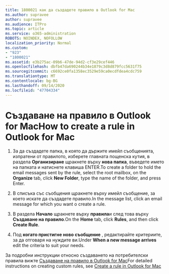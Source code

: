 ```yaml
---
title: 1800021 как да създадете правило в Outlook for Mac
ms.author: supravee
author: supravee
ms.audience: ITPro
ms.topic: article
ms.service: o365-administration
ROBOTS: NOINDEX, NOFOLLOW
localization_priority: Normal
ms.custom:
- "923"
- "1800021"
ms.assetid: e3b275ac-09b6-47de-94d2-cf3e29cef446
ms.openlocfilehash: dbfb47da690244b34e1879c3d8d879fcc5631f75
ms.sourcegitcommit: c6692ce0fa1358ec3529e59ca0ecdfdea4cdc759
ms.translationtype: MT
ms.contentlocale: bg-BG
ms.lasthandoff: 09/14/2020
ms.locfileid: "47704334"
---
```

# <a name="how-to-create-a-rule-in-outlook-for-mac"></a><span data-ttu-id="c1f48-102">Създаване на правило в Outlook for Mac</span><span class="sxs-lookup"><span data-stu-id="c1f48-102">How to create a rule in Outlook for Mac</span></span>

1. <span data-ttu-id="c1f48-103">За да създадете папка, в която да държите имейл съобщенията, изпратени от правилото, изберете главната пощенска кутия, в раздела **Организиране** щракнете върху **нова папка**, въведете името на папката и натиснете клавиша ENTER.</span><span class="sxs-lookup"><span data-stu-id="c1f48-103">To create a folder to hold the email messages sent by the rule, select the root mailbox, on the **Organize** tab, click **New Folder**, type the name of the folder, and press Enter.</span></span>

2. <span data-ttu-id="c1f48-104">В списъка със съобщения щракнете върху имейл съобщение, за което искате да създадете правило.</span><span class="sxs-lookup"><span data-stu-id="c1f48-104">In the message list, click an email message for which you want o create a rule.</span></span>

3. <span data-ttu-id="c1f48-105">В раздела **Начало** щракнете върху **правила**и след това върху **Създаване на правило**.</span><span class="sxs-lookup"><span data-stu-id="c1f48-105">On the **Home** tab, click **Rules**, and then click **Create Rule**.</span></span>

4. <span data-ttu-id="c1f48-106">Под **когато пристигне ново съобщение** , редактирайте критериите, за да отговаря на нуждите ви.</span><span class="sxs-lookup"><span data-stu-id="c1f48-106">Under **When a new message arrives** edit the criteria to suit your needs.</span></span> 

<span data-ttu-id="c1f48-107">За подробни инструкции относно създаването на потребителски правила вижте [Създаване на правило в Outlook for Mac](https://aka.ms/AA1uy0v)</span><span class="sxs-lookup"><span data-stu-id="c1f48-107">For detailed instructions on creating custom rules, see [Create a rule in Outlook for Mac](https://aka.ms/AA1uy0v)</span></span>
  